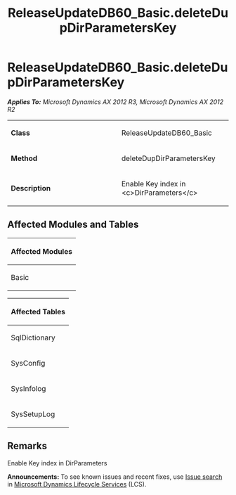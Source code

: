 ﻿---
title: ReleaseUpdateDB60_Basic.deleteDupDirParametersKey
TOCTitle: ReleaseUpdateDB60_Basic.deleteDupDirParametersKey
ms:assetid: a7defead-1c8c-10ba-be09-3bcc6e00f059
ms:mtpsurl: https://msdn.microsoft.com/en-us/library/JJ686377(v=AX.60)
ms:contentKeyID: 49710333
ms.date: 05/18/2015
mtps_version: v=AX.60
---

# ReleaseUpdateDB60\_Basic.deleteDupDirParametersKey 


_**Applies To:** Microsoft Dynamics AX 2012 R3, Microsoft Dynamics AX 2012 R2_

<table>
<colgroup>
<col style="width: 50%" />
<col style="width: 50%" />
</colgroup>
<tbody>
<tr class="odd">
<td><p><strong>Class</strong></p></td>
<td><p>ReleaseUpdateDB60_Basic</p></td>
</tr>
<tr class="even">
<td><p><strong>Method</strong></p></td>
<td><p>deleteDupDirParametersKey</p></td>
</tr>
<tr class="odd">
<td><p><strong>Description</strong></p></td>
<td><p>Enable Key index in &lt;c&gt;DirParameters&lt;/c&gt;</p></td>
</tr>
</tbody>
</table>


## Affected Modules and Tables

<table>
<colgroup>
<col style="width: 100%" />
</colgroup>
<thead>
<tr class="header">
<th><p>Affected Modules</p></th>
</tr>
</thead>
<tbody>
<tr class="odd">
<td><p>Basic</p></td>
</tr>
</tbody>
</table>


<table>
<colgroup>
<col style="width: 100%" />
</colgroup>
<thead>
<tr class="header">
<th><p>Affected Tables</p></th>
</tr>
</thead>
<tbody>
<tr class="odd">
<td><p>SqlDictionary</p></td>
</tr>
<tr class="even">
<td><p>SysConfig</p></td>
</tr>
<tr class="odd">
<td><p>SysInfolog</p></td>
</tr>
<tr class="even">
<td><p>SysSetupLog</p></td>
</tr>
</tbody>
</table>


## Remarks

Enable Key index in DirParameters

  
**Announcements:** To see known issues and recent fixes, use [Issue search](http://go.microsoft.com/fwlink/?linkid=389258) in [Microsoft Dynamics Lifecycle Services](http://go.microsoft.com/fwlink/?linkid=306505) (LCS).

